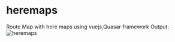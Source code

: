 # heremaps
Route Map with here maps using vuejs,Quasar framework
Output:
<img src="https://github.com/venkatasudheer/heremaps/blob/master/img/maps.jpg?raw=true" alt="heremaps">
